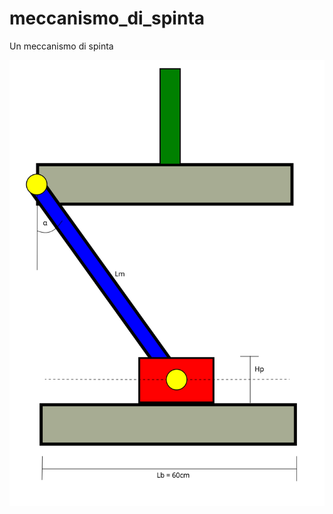 # meccanismo_di_spinta
Un meccanismo di spinta

![](https://github.com/gabrielesala/meccanismo_di_spinta/blob/main/meccanismo_di_spinta.svg)
